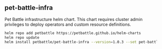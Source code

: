 ## pet-battle-infra

Pet Battle infrastructure helm chart. This chart requires cluster admin privileges to deploy operators and custom resource definitions.

```bash
helm repo add petbattle https://petbattle.github.io/helm-charts
helm repo update
helm install petbattle/pet-battle-infra --version=1.0.3 --set pet-battle-infra.operatorgroup.enabled=true --set pet-battle-infra.operatorgroup.targetNamespaces={petbattle} --namespace petbattle --create-namespace --generate-name
```

